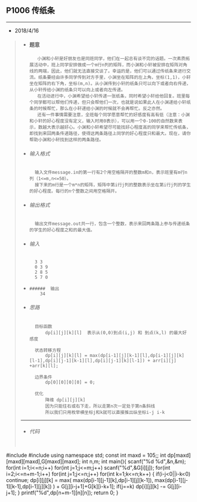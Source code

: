 ## P1006 传纸条
---  

* 2018/4/16
>		
> *   #### 题意  
>			 小渊和小轩是好朋友也是同班同学，他们在一起总有谈不完的话题。一次素质拓展活动中，班上同学安排做成一个m行n列的矩阵，而小渊和小轩被安排在矩阵对角线的两端，因此，他们就无法直接交谈了。幸运的是，他们可以通过传纸条来进行交流。纸条要经由许多同学传到对方手里，小渊坐在矩阵的左上角，坐标(1,1)，小轩坐在矩阵的右下角，坐标(m,n)。从小渊传到小轩的纸条只可以向下或者向右传递，从小轩传给小渊的纸条只可以向上或者向左传递。
>			 在活动进行中，小渊希望给小轩传递一张纸条，同时希望小轩给他回复。班里每个同学都可以帮他们传递，但只会帮他们一次，也就是说如果此人在小渊递给小轩纸条的时候帮忙，那么在小轩递给小渊的时候就不会再帮忙。反之亦然。
>			 还有一件事情需要注意，全班每个同学愿意帮忙的好感度有高有低（注意：小渊和小轩的好心程度没有定义，输入时用0表示），可以用一个0-100的自然数来表示，数越大表示越好心。小渊和小轩希望尽可能找好心程度高的同学来帮忙传纸条，即找到来回两条传递路径，使得这两条路径上同学的好心程度只和最大。现在，请你帮助小渊和小轩找到这样的两条路径。
> 
> *   ###### 输入格式
>			输入文件message.in的第一行有2个用空格隔开的整数m和n，表示班里有m行n列（1<=m,n<=50）。
>			接下来的m行是一个m*n的矩阵，矩阵中第i行j列的整数表示坐在第i行j列的学生的好心程度。每行的n个整数之间用空格隔开。
> *   ######  输出格式
>			输出文件message.out共一行，包含一个整数，表示来回两条路上参与传递纸条的学生的好心程度之和的最大值。
>
> *	  ######  输入
>			3 3  
>			0 3 9
>			2 8 5
>			5 7 0
>        
> *     ######  输出
>			34
>
> *   ###### 思路
>			目标函数
>				dp[i][j][k][l]  表示从(0,0)到点(i,j) 和 到点(k,l) 的最大好感度
>			
>			状态转移方程
>				dp[i][j][k][l] = max(dp[i-1][j][k-1][l],dp[i-1][j][k][l-1],dp[i][j-1][k-1][l],dp[i][j-1][k][l-1]) + arr[i][j] +arr[k][l];
>			
>			边界条件
>				dp[0][0][0][0] = 0;
>			
>			优化
>				降维 dp[i][j][k] 
>				因为只能往右或右下走，所以走第n次一定处于第n条斜线
>				所以我们只用枚举横坐标j和k就可以直接推出纵坐标i-j i-k
>---       
> *   ###### 代码
>       
>   ```cpp
#include <cstdio>
#include <algorithm>
using namespace std;
const int maxd = 105;;
int dp[maxd][maxd][maxd],G[maxd][maxd];
int n,m;
int main(){
	scanf("%d %d",&n,&m);
	for(int i=1;i<=n;i++)
		for(int j=1;j<=m;j++)
			scanf("%d",&G[i][j]);
	for(int i=2;i<=n+m-1;i++)
		for(int j=1;j<=n;j++)
			for(int k=1;k<=n;k++)
			{
				if(i-j<0||i-k<0) continue;
				dp[i][j][k] = max(
					max(dp[i-1][j-1][k],dp[i-1][j][k-1]),
					max(dp[i-1][j-1][k-1],dp[i-1][j][k])
				) + G[j][i-j+1]+G[k][i-k+1];
				if(j==k) dp[i][j][k] -= G[j][i-j+1];
			}
	printf("%d",dp[n+m-1][n][n]);
	return 0;
}
 ```